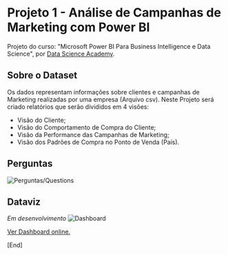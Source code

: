 # Projeto 1 - Análise de Campanhas de Marketing com Power BI
Projeto do curso: "Microsoft Power BI Para Business Intelligence e Data Science", por [Data Science Academy](www.datascienceacademy.com.br). 
<br>

## Sobre o Dataset
Os dados representam informações sobre clientes e campanhas de Marketing realizadas por uma empresa (Arquivo csv). Neste Projeto será criado relatórios que serão divididos em 4 visões: <br>
- Visão do Cliente;
- Visão do Comportamento de Compra do Cliente;
- Visão da Performance das Campanhas de Marketing;
- Visão dos Padrões de Compra no Ponto de Venda (País).

## Perguntas
![Perguntas/Questions]()
<br>

## Dataviz
_Em desenvolvimento_
![Dashboard]()
<br>

[Ver Dashboard online.]()
<br>

[End]

